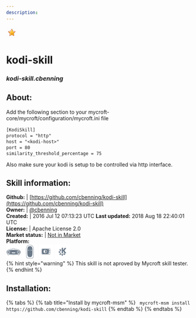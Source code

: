 ```yaml
---  
description:   
---  
```

![](../.gitbook/assets/star.png)  
# kodi-skill  
### _kodi-skill.cbenning_  
## About:  
Add the following section to your mycroft-core/mycroft/configuration/mycroft.ini file
```
[KodiSkill]
protocol = "http"
host = "<kodi-host>"
port = 80
similarity_threshold_percentage = 75
```

Also make sure your kodi is setup to be controlled via http interface.

## Skill information:  
**Github:** | [https://github.com/cbenning/kodi-skill](https://github.com/cbenning/kodi-skill)  
**Owner:** | [@cbenning](https://github.com/cbenning)  
**Created:** | 2016 Jul 12 07:13:23 UTC  **Last updated:** 2018 Aug 18 22:40:01 UTC  
**License:** | Apache License 2.0  
**Market status:** | [Not in Market](https://market.mycroft.ai/skill/)  
**Platform:**  
 ![](../.gitbook/assets/mark-1-icon.png)  ![](../.gitbook/assets/mark-2-icon.png)  ![](../.gitbook/assets/picroft-icon.png)  ![](../.gitbook/assets/kde.png)   
{% hint style="warning" %}
This skill is not aproved by Mycroft skill tester.
{% endhint %}
    
## Installation:  
{% tabs %}
{% tab title="Install by mycroft-msm" %}
``` mycroft-msm install https://github.com/cbenning/kodi-skill```
{% endtab %}
  {% endtabs %}
  